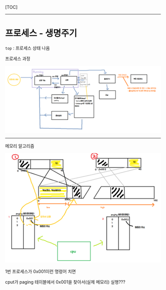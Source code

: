 [TOC]



---

# 프로세스 - 생명주기

`top` : 프로세스 상태 나옴



프로세스 과정

![1559651755887](assets/1559651755887.png)



---



메모리 알고리즘

![1559652400090](assets/1559652400090.png)

1번 프로세스가 0x001이런 명령어 치면

cput가 paging 테이블에서 0x001을 찾아서(실제 메모리) 실행???





































